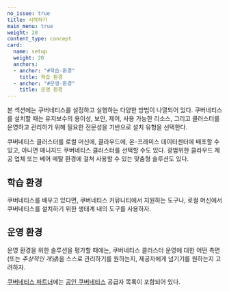 ```yaml
---
no_issue: true
title: 시작하기
main_menu: true
weight: 20
content_type: concept
card:
  name: setup
  weight: 20
  anchors:
  - anchor: "#학습-환경"
    title: 학습 환경
  - anchor: "#운영-환경"
    title: 운영 환경
---
```


<!-- overview -->

본 섹션에는 쿠버네티스를 설정하고 실행하는 다양한 방법이 나열되어 있다.
쿠버네티스를 설치할 때는 유지보수의 용이성, 보안, 제어, 사용 가능한 리소스, 그리고
클러스터를 운영하고 관리하기 위해 필요한 전문성을 기반으로 설치 유형을 선택한다.

쿠버네티스 클러스터를 로컬 머신에, 클라우드에, 온-프레미스 데이터센터에 배포할 수 있고, 아니면 매니지드 쿠버네티스 클러스터를 선택할 수도 있다. 광범위한 클라우드 제공 업체 또는 베어 메탈 환경에 걸쳐 사용할 수 있는 맞춤형 솔루션도 있다.

<!-- body -->

## 학습 환경

쿠버네티스를 배우고 있다면, 쿠버네티스 커뮤니티에서 지원하는 도구나, 로컬 머신에서 쿠버네티스를 설치하기 위한 생태계 내의 도구를 사용하자.

## 운영 환경

운영 환경을 위한 솔루션을 평가할 때에는, 쿠버네티스 클러스터 운영에 대한 어떤 측면(또는 _추상적인 개념_)을 스스로 관리하기를 원하는지, 제공자에게 넘기기를 원하는지 고려하자.

[쿠버네티스 파트너](/ko/partners/#conformance)에는 [공인 쿠버네티스](https://github.com/cncf/k8s-conformance/#certified-kubernetes) 공급자 목록이 포함되어 있다.
